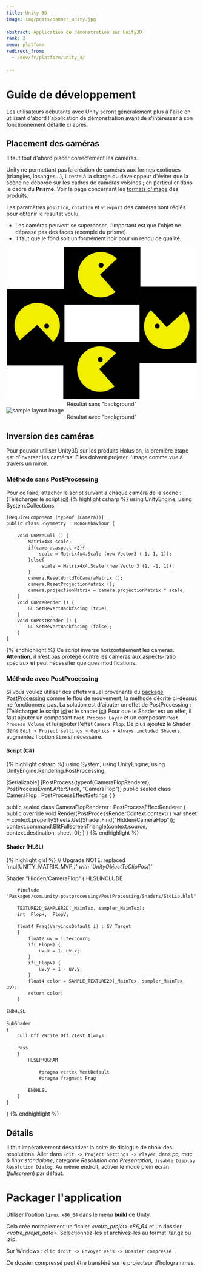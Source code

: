 ```yaml
---
title: Unity 3D
image: img/posts/banner_unity.jpg

abstract: Application de démonstration sur Unity3D
rank: 2
menu: platform
redirect_from:
  - /dev/fr/platform/unity_4/

---
```


# Guide de développement

Les utilisateurs débutants avec Unity seront généralement plus à l'aise en utilisant d'abord l'application de démonstration avant de s'intéresser à son fonctionnement détaillé ci après.

## Placement des caméras

Il faut tout d'abord placer correctement les caméras.

Unity ne permettant pas la création de caméras aux formes exotiques (triangles, losanges...), il reste à la charge du développeur d'éviter que la scène ne déborde sur les cadres de caméras voisines ; en particulier dans le cadre du **Prisme**. Voir la page concernant les [formats d'image](/dev/fr/content/) des produits.

Les paramètres `position`, `rotation` et `viewport` des caméras sont réglés pour obtenir le résultat voulu.

-   Les caméras peuvent se superposer, l'important est que l'objet ne dépasse pas des faces (exemple du prisme).
- Il faut que le fond soit uniformément noir pour un rendu de qualité.

<div class="container">
<div class="row">
<div class="offset-md-3 col-md-3 col-6">
  <img class="img-fluid magnify" src="/static/img/posts/unity/layout_sample.png" alt="sample layout image" >
  <center>Résultat sans "background"</center>
</div>
<div class="col-md-3 col-6">
  <img class="img-fluid magnify" src="/static/img/posts/unity/layout_sample_2.png" alt="sample layout image" >
  <center>Résultat avec "background"</center>
</div>
</div>
</div>

## Inversion des caméras

Pour pouvoir utiliser Unity3D sur les produits Holusion, la première étape est d'inverser les caméras. Elles doivent projeter l'image comme vue à travers un miroir.

### Méthode sans PostProcessing

Pour ce faire, attacher le script suivant à chaque caméra de la scène :
(Télécharger le script [ici](https://raw.githubusercontent.com/Holusion/3d-viewer/master/Assets/Scripts/HSymmetry.cs))
{% highlight csharp %}
    using UnityEngine;
    using System.Collections;

    [RequireComponent (typeof (Camera))]
    public class HSymmetry : MonoBehaviour {

    	void OnPreCull () {
    		Matrix4x4 scale;
    		if(camera.aspect >2){
    			scale = Matrix4x4.Scale (new Vector3 (-1, 1, 1));
    		}else{
    			 scale = Matrix4x4.Scale (new Vector3 (1, -1, 1));
    		}
    		camera.ResetWorldToCameraMatrix ();
    		camera.ResetProjectionMatrix ();
    		camera.projectionMatrix = camera.projectionMatrix * scale;
    	}
    	void OnPreRender () {
    		GL.SetRevertBackfacing (true);
    	}
    	void OnPostRender () {
    		GL.SetRevertBackfacing (false);
    	}
    }
{% endhighlight %}
Ce script inverse horizontalement les cameras.
**Attention**, il n'est pas protégé contre les cameras aux aspects-ratio spéciaux et peut nécessiter quelques modifications.

### Méthode avec PostProcessing

Si vous voulez utiliser des effets visuel provenants du [package PostProcessing](https://docs.unity3d.com/Manual/PostProcessing-Stack.html) comme le flou de mouvement, la méthode
décrite ci-dessus ne fonctionnera pas. La solution est d'ajouter un effet de PostProcessing :
(Télécharger le script [ici](https://raw.githubusercontent.com/Holusion/HoloZoom/master/Assets/Scripts/CameraFlop.cs) et le shader [ici](https://raw.githubusercontent.com/Holusion/HoloZoom/master/Assets/Shaders/CameraFlop.shader)) Pour que le Shader est un effet, il faut ajouter un composant `Post Process Layer` et un composant `Post Process Volume` et lui ajouter l'effet `Camera Flop`.
De plus ajoutez le Shader dans `Edit > Project settings > Gaphics > Always included Shaders`, augmentez l'option `Size` si nécessaire.

#### Script (C#)

{% highlight csharp %}
  using System;
  using UnityEngine;
  using UnityEngine.Rendering.PostProcessing;

  [Serializable]
  [PostProcess(typeof(CameraFlopRenderer), PostProcessEvent.AfterStack, "CameraFlop")]
  public sealed class CameraFlop : PostProcessEffectSettings
  {
  }

  public sealed class CameraFlopRenderer : PostProcessEffectRenderer<CameraFlop>
  {
      public override void Render(PostProcessRenderContext context)
      {
          var sheet = context.propertySheets.Get(Shader.Find("Hidden/CameraFlop"));
          context.command.BlitFullscreenTriangle(context.source, context.destination, sheet, 0);
      }
  }
{% endhighlight %}

#### Shader (HLSL)

{% highlight glsl %}
  // Upgrade NOTE: replaced 'mul(UNITY_MATRIX_MVP,*)' with 'UnityObjectToClipPos(*)'

  Shader "Hidden/CameraFlop"
  {
    HLSLINCLUDE

        #include "Packages/com.unity.postprocessing/PostProcessing/Shaders/StdLib.hlsl"

        TEXTURE2D_SAMPLER2D(_MainTex, sampler_MainTex);
        int _FlopH, _FlopV;

        float4 Frag(VaryingsDefault i) : SV_Target
        {
            float2 uv = i.texcoord;
            if(_FlopH) {
                uv.x = 1- uv.x;
            }
            if(_FlopV) {
                uv.y = 1 - uv.y;
            }
            float4 color = SAMPLE_TEXTURE2D(_MainTex, sampler_MainTex, uv);
            return color;
        }

    ENDHLSL

    SubShader
    {
        Cull Off ZWrite Off ZTest Always

        Pass
        {
            HLSLPROGRAM

                #pragma vertex VertDefault
                #pragma fragment Frag

            ENDHLSL
        }
    }
  }
{% endhighlight %}

## Détails

Il faut impérativement désactiver la boite de dialogue de choix des résolutions. Aller dans ```Edit -> Project Settings -> Player```,
dans *pc, mac & linux standalone*, categorie *Resolution and Presentation*, ```disable Display Resolution Dialog```. Au même endroit, activer le mode plein écran (*fullscreen*) par défaut.

# Packager l'application

Utiliser l'option ```linux x86_64``` dans le menu **build** de Unity.

Cela crée normalement un fichier *\<votre_projet\>.x86_64* et un dossier *\<votre_projet_data\>*. Sélectionnez-les et archivez-les au format .tar.gz ou .zip.

Sur Windows : ```clic droit -> Envoyer vers -> Dossier compressé ```.

Ce dossier compressé peut être transféré sur le projecteur d'hologrammes.
